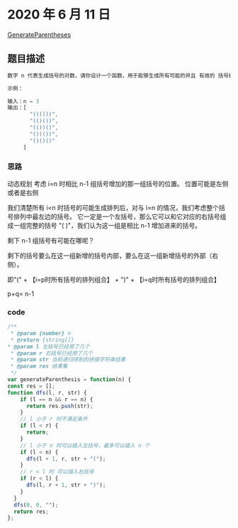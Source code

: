 # 2020 年 6 月 11 日

[GenerateParentheses](https://leetcode-cn.com/problems/generate-parentheses)

## 题目描述

```js
数字 n 代表生成括号的对数，请你设计一个函数，用于能够生成所有可能的并且 有效的 括号组合。

示例：

输入：n = 3
输出：[
       "((()))",
       "(()())",
       "(())()",
       "()(())",
       "()()()"
     ]

```

### 思路

动态规划
考虑 i=n 时相比 n-1 组括号增加的那一组括号的位置。  位置可能是左侧或者是右侧

我们清楚所有 i<n 时括号的可能生成排列后，对与 i=n 的情况，我们考虑整个括号排列中最左边的括号。
它一定是一个左括号，那么它可以和它对应的右括号组成一组完整的括号 "( )"，我们认为这一组是相比 n-1 增加进来的括号。

剩下 n-1 组括号有可能在哪呢？


剩下的括号要么在这一组新增的括号内部，要么在这一组新增括号的外部（右侧）。

即"(" + 【i=p时所有括号的排列组合】 + ")" + 【i=q时所有括号的排列组合】 

p+q= n-1

### code

```js
/**
 * @param {number} n
 * @return {string[]}
* @param l 左括号已经用了几个
 * @param r 右括号已经用了几个
 * @param str 当前递归得到的拼接字符串结果
 * @param res 结果集
 */
var generateParenthesis = function(n) {
const res = [];
function dfs(l, r, str) {
    if (l == n && r == n) {
      return res.push(str);
    }
    // l 小于 r 时不满足条件 
    if (l < r) {
      return;
    }
    // l 小于 n 时可以插入左括号，最多可以插入 n 个
    if (l < n) {
      dfs(l + 1, r, str + "(");
    }
    // r < l 时 可以插入右括号
    if (r < l) {
      dfs(l, r + 1, str + ")");
    }
  }
  dfs(0, 0, "");
  return res;
};
```